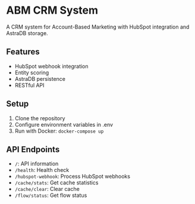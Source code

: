 # ABM CRM System

A CRM system for Account-Based Marketing with HubSpot integration and AstraDB storage.

## Features
- HubSpot webhook integration
- Entity scoring
- AstraDB persistence
- RESTful API

## Setup
1. Clone the repository
2. Configure environment variables in .env
3. Run with Docker: `docker-compose up`

## API Endpoints
- `/`: API information
- `/health`: Health check
- `/hubspot-webhook`: Process HubSpot webhooks
- `/cache/stats`: Get cache statistics
- `/cache/clear`: Clear cache
- `/flow/status`: Get flow status
